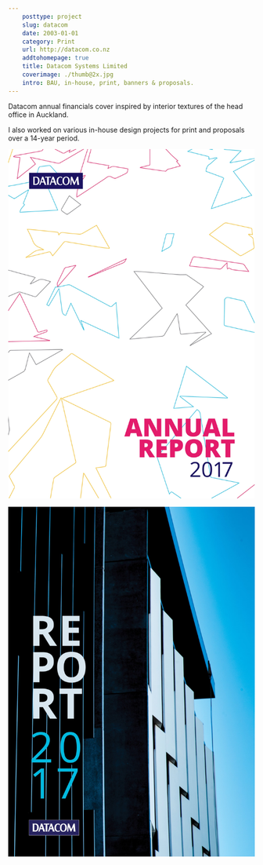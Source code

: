 ```yaml
---  
    posttype: project
    slug: datacom
    date: 2003-01-01
    category: Print
    url: http://datacom.co.nz  
    addtohomepage: true
    title: Datacom Systems Limited
    coverimage: ./thumb@2x.jpg
    intro: BAU, in-house, print, banners & proposals.
---
```


<div class="description">

Datacom annual financials cover inspired by interior textures of the head office in Auckland.

I also worked on various in-house design projects for print and proposals over a 14-year period.

</div>

<div class="images">

![Datacom - Annual report](./annual-report1@2x.jpg "Datacom - Annual report")

![Datacom - Annual report](./annual-report2@2x.jpg "Datacom - Annual report")

</div>